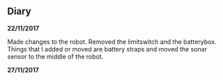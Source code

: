 ## Diary ##
**22/11/2017**

Made changes to the robot. Removed the limitswitch and the batterybox. 
Things that I added or moved are battery straps and moved the sonar sensor to the middle of the robot.

**27/11/2017**

